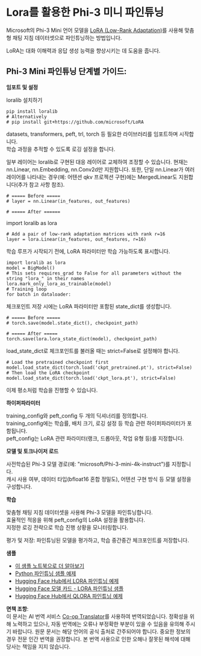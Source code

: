 <!--
CO_OP_TRANSLATOR_METADATA:
{
  "original_hash": "50b6a55a0831b417835087d8b57759fe",
  "translation_date": "2025-05-08T05:17:25+00:00",
  "source_file": "md/03.FineTuning/FineTuning_Lora.md",
  "language_code": "ko"
}
-->
# **Lora를 활용한 Phi-3 미니 파인튜닝**

Microsoft의 Phi-3 Mini 언어 모델을 [LoRA (Low-Rank Adaptation)](https://github.com/microsoft/LoRA?WT.mc_id=aiml-138114-kinfeylo)를 사용해 맞춤형 채팅 지침 데이터셋으로 파인튜닝하는 방법입니다.

LoRA는 대화 이해력과 응답 생성 능력을 향상시키는 데 도움을 줍니다.

## Phi-3 Mini 파인튜닝 단계별 가이드:

**임포트 및 설정**

loralib 설치하기

```
pip install loralib
# Alternatively
# pip install git+https://github.com/microsoft/LoRA

```

datasets, transformers, peft, trl, torch 등 필요한 라이브러리를 임포트하며 시작합니다.  
학습 과정을 추적할 수 있도록 로깅 설정을 합니다.

일부 레이어는 loralib로 구현된 대응 레이어로 교체하여 조정할 수 있습니다. 현재는 nn.Linear, nn.Embedding, nn.Conv2d만 지원합니다. 또한, 단일 nn.Linear가 여러 레이어를 나타내는 경우(예: 어텐션 qkv 프로젝션 구현)에는 MergedLinear도 지원합니다(추가 참고 사항 참조).

```
# ===== Before =====
# layer = nn.Linear(in_features, out_features)
```

```
# ===== After ======
```

import loralib as lora

```
# Add a pair of low-rank adaptation matrices with rank r=16
layer = lora.Linear(in_features, out_features, r=16)
```

학습 루프가 시작되기 전에, LoRA 파라미터만 학습 가능하도록 표시합니다.

```
import loralib as lora
model = BigModel()
# This sets requires_grad to False for all parameters without the string "lora_" in their names
lora.mark_only_lora_as_trainable(model)
# Training loop
for batch in dataloader:
```

체크포인트 저장 시에는 LoRA 파라미터만 포함된 state_dict를 생성합니다.

```
# ===== Before =====
# torch.save(model.state_dict(), checkpoint_path)
```  
```
# ===== After =====
torch.save(lora.lora_state_dict(model), checkpoint_path)
```

load_state_dict로 체크포인트를 불러올 때는 strict=False로 설정해야 합니다.

```
# Load the pretrained checkpoint first
model.load_state_dict(torch.load('ckpt_pretrained.pt'), strict=False)
# Then load the LoRA checkpoint
model.load_state_dict(torch.load('ckpt_lora.pt'), strict=False)
```

이제 평소처럼 학습을 진행할 수 있습니다.

**하이퍼파라미터**

training_config와 peft_config 두 개의 딕셔너리를 정의합니다.  
training_config에는 학습률, 배치 크기, 로깅 설정 등 학습 관련 하이퍼파라미터가 포함됩니다.  
peft_config는 LoRA 관련 파라미터(랭크, 드롭아웃, 작업 유형 등)를 지정합니다.

**모델 및 토크나이저 로드**

사전학습된 Phi-3 모델 경로(예: "microsoft/Phi-3-mini-4k-instruct")를 지정합니다.  
캐시 사용 여부, 데이터 타입(bfloat16 혼합 정밀도), 어텐션 구현 방식 등 모델 설정을 구성합니다.

**학습**

맞춤형 채팅 지침 데이터셋을 사용해 Phi-3 모델을 파인튜닝합니다.  
효율적인 적응을 위해 peft_config의 LoRA 설정을 활용합니다.  
지정한 로깅 전략으로 학습 진행 상황을 모니터링합니다.

평가 및 저장: 파인튜닝된 모델을 평가하고, 학습 중간중간 체크포인트를 저장합니다.

**샘플**
- [이 샘플 노트북으로 더 알아보기](../../../../code/03.Finetuning/Phi_3_Inference_Finetuning.ipynb)  
- [Python 파인튜닝 샘플 예제](../../../../code/03.Finetuning/FineTrainingScript.py)  
- [Hugging Face Hub에서 LORA 파인튜닝 예제](../../../../code/03.Finetuning/Phi-3-finetune-lora-python.ipynb)  
- [Hugging Face 모델 카드 - LORA 파인튜닝 샘플](https://huggingface.co/microsoft/Phi-3-mini-4k-instruct/blob/main/sample_finetune.py)  
- [Hugging Face Hub에서 QLORA 파인튜닝 예제](../../../../code/03.Finetuning/Phi-3-finetune-qlora-python.ipynb)

**면책 조항**:  
이 문서는 AI 번역 서비스 [Co-op Translator](https://github.com/Azure/co-op-translator)를 사용하여 번역되었습니다. 정확성을 위해 노력하고 있으나, 자동 번역에는 오류나 부정확한 부분이 있을 수 있음을 유의해 주시기 바랍니다. 원문 문서는 해당 언어의 공식 출처로 간주되어야 합니다. 중요한 정보의 경우 전문 인간 번역을 권장합니다. 본 번역 사용으로 인한 오해나 잘못된 해석에 대해 당사는 책임을 지지 않습니다.